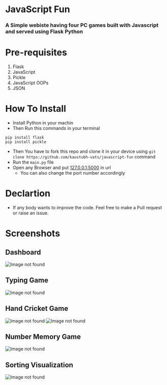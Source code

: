 # JavaScript Fun
### A Simple webiste having four PC games built with Javascript and served using **Flask Python**

# Pre-requisites
1. Flask
2. JavaScript
3. Pickle
4. JavaScript OOPs
5. JSON

# How To Install
+ Install Python in your machin
+ Then Run this commands in your terminal
```
pip install flask
pip install pickle
```
+ Then You have to fork this repo and clone it in your device using ```git clone https://github.com/kaustubh-vats/javascript-fun``` command
+ Run the ```main.py``` file
+ Open any Browser and put [127.0.0.1:5000](127.0.0.1:5000) in url
    + You can also change the port number accordingly

# Declartion
+ If any body wants to improve the code. Feel free to make a Pull request or raise an issue.

# Screenshots
## Dashboard
![Image not found](https://github.com/kaustubh-vats/javascript-fun/blob/master/screenshots/Dashboard.jpeg?raw=true)
## Typing Game
![Image not found](https://github.com/kaustubh-vats/javascript-fun/blob/master/screenshots/Typing.jpeg?raw=true)
## Hand Cricket Game
![Image not found](https://github.com/kaustubh-vats/javascript-fun/blob/master/screenshots/Cricket1.jpeg?raw=true)
![Image not found](https://github.com/kaustubh-vats/javascript-fun/blob/master/screenshots/Cricket2.jpeg?raw=true)
## Number Memory Game
![Image not found](https://github.com/kaustubh-vats/javascript-fun/blob/master/screenshots/Number.jpeg?raw=true)
## Sorting Visualization
![Image not found](https://github.com/kaustubh-vats/javascript-fun/blob/master/screenshots/sorting.jpeg?raw=true)
